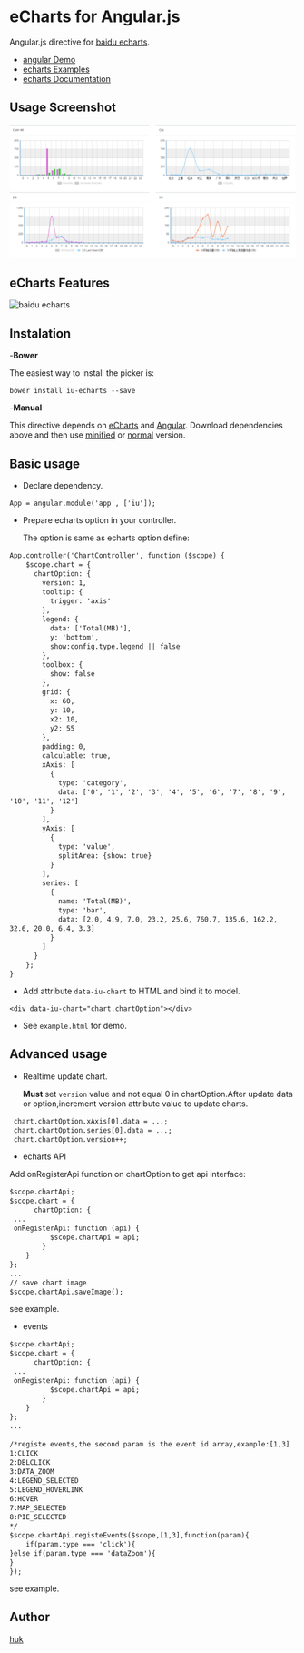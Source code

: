 # eCharts for Angular.js
Angular.js directive for [baidu echarts](http://echarts.baidu.com/).

- [angular Demo](./example/index.html)
- [echarts Examples](http://echarts.baidu.com/doc/example-en.html)
- [echarts Documentation](http://echarts.baidu.com/doc/doc-en.html)

## Usage Screenshot

![example](./example/example.png)

## eCharts Features ##
![baidu echarts](http://echarts.baidu.com/doc/asset/img/mix.jpg)

## Instalation
-**Bower**

The easiest way to install the picker is:
```
bower install iu-echarts --save
```

-**Manual**

This directive depends on [eCharts](https://github.com/ecomfe/echarts) and [Angular](http://angular.org).
Download dependencies above and then use [minified](iu-echarts.min.js) or [normal](iu-echarts.js) version.

## Basic usage
- Declare dependency.

```
App = angular.module('app', ['iu']);
```

- Prepare echarts option in your controller. 

  The option is same as echarts option define: 

```
App.controller('ChartController', function ($scope) {
	$scope.chart = {
      chartOption: {
        version: 1,
        tooltip: {
          trigger: 'axis'
        },
        legend: {
          data: ['Total(MB)'],
          y: 'bottom',
          show:config.type.legend || false
        },
        toolbox: {
          show: false
        },
        grid: {
          x: 60,
          y: 10,
          x2: 10,
          y2: 55
        },
        padding: 0,
        calculable: true,
        xAxis: [
          {
            type: 'category',
            data: ['0', '1', '2', '3', '4', '5', '6', '7', '8', '9', '10', '11', '12']
          }
        ],
        yAxis: [
          {
            type: 'value',
            splitArea: {show: true}
          }
        ],
        series: [
          {
            name: 'Total(MB)',
            type: 'bar',
            data: [2.0, 4.9, 7.0, 23.2, 25.6, 760.7, 135.6, 162.2, 32.6, 20.0, 6.4, 3.3]
          }
        ]
      }
    };
}
```




- Add attribute `data-iu-chart` to HTML and bind it to model.

```
<div data-iu-chart="chart.chartOption"></div>
```



- See `example.html` for demo.

## Advanced usage
- Realtime update chart.

  **Must** set `version` value and not equal 0 in chartOption.After update data or option,increment version attribute value to update charts.

```
 chart.chartOption.xAxis[0].data = ...;
 chart.chartOption.series[0].data = ...;
 chart.chartOption.version++;
```

- echarts API

Add onRegisterApi function on chartOption to get api interface:
```
$scope.chartApi;
$scope.chart = {
      chartOption: {
 ...
 onRegisterApi: function (api) {
          $scope.chartApi = api;
        }
    }
};
...
// save chart image
$scope.chartApi.saveImage();
```

see example.

- events
```
$scope.chartApi;
$scope.chart = {
      chartOption: {
 ...
 onRegisterApi: function (api) {
          $scope.chartApi = api;
        }
    }
};
...

/*registe events,the second param is the event id array,example:[1,3]
1:CLICK
2:DBLCLICK
3:DATA_ZOOM
4:LEGEND_SELECTED
5:LEGEND_HOVERLINK
6:HOVER
7:MAP_SELECTED
8:PIE_SELECTED
*/
$scope.chartApi.registeEvents($scope,[1,3],function(param){
	if(param.type === 'click'){
}else if(param.type === 'dataZoom'){
}
});

```
see example.

## Author ##
[huk](email:huk@126.com)


